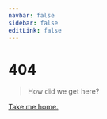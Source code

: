 ```yaml
---
navbar: false
sidebar: false
editLink: false
---
```

# 404

> How did we get here?

[Take me home.](/)